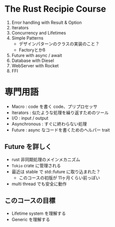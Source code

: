 # The Rust Recipie Course

1. Error handling with Result & Option
2. Iterators
3. Concurrency and Lifetimes
4. Simple Patterns
   - デザインパターンのクラスの実装のこと？
   - Factoryとかß
5. Future with async / await
6. Database with Diesel
7. WebServer with Rocket
8. FFI

# 専門用語

- Macro : code を書く code、プリプロセッサ
- Iterators : 似たような処理を繰り返すためのツール
- I/O : input / output
- Asynchronous : すぐに終わらない処理
- Future : async なコードを書くためのヘルパー trait


## Future  を詳しく

- rust 非同期処理のメインメカニズム
- `Tokio` crate に管理される
- 最近は stable で std::future に取り込まれた？
  - このコースの初版が 11ヶ月くらい前っぽい
- multi thread でも安全に動作

## このコースの目標

- Lifetime system を理解する
- Generic を理解する